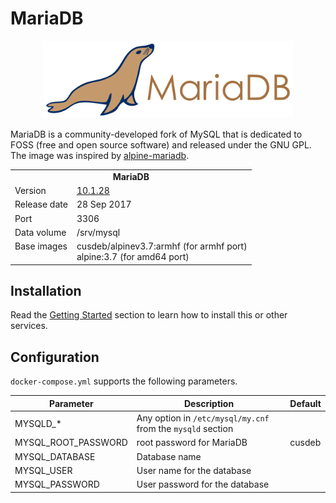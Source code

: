 # MariaDB

<p align="center">
    <img src="logo.png" width="400">
</p>

MariaDB is a community-developed fork of MySQL that is dedicated to FOSS (free and open source software) and released under the GNU GPL. The image was inspired by [alpine-mariadb](https://bitbucket.org/yobasystems/alpine-mariadb).

<table>
  <tr>
    <td align="center" colspan="2"><b>MariaDB</b></td>
  </tr>
  <tr>
    <td>Version</td>
    <td><a href="https://mariadb.com/kb/en/library/mariadb-10128-release-notes/">10.1.28</a></td>
  </tr>
  <tr>
    <td>Release date</td>
    <td>28 Sep 2017</td>
  </tr>
  <tr>
    <td>Port</td>
    <td>3306</td>
  </tr> 
  <tr>
    <td>Data volume</td>
    <td>/srv/mysql</td>
  </tr> 
  <tr>
    <td valign="top">Base images</td>
    <td>
        cusdeb/alpinev3.7:armhf (for armhf port)<br>
        alpine:3.7 (for amd64 port)
    </td>
  </tr>
</table>

## Installation

Read the [Getting Started](https://github.com/tolstoyevsky/mmb#getting-started) section to learn how to install this or other services.

## Configuration

`docker-compose.yml` supports the following parameters.

| Parameter | Description | Default |
| --- | --- | --- |
| MYSQLD_*            | Any option in `/etc/mysql/my.cnf` from the `mysqld` section |        |
| MYSQL_ROOT_PASSWORD | root password for MariaDB                                   | cusdeb |
| MYSQL_DATABASE      | Database name                                               |        |
| MYSQL_USER          | User name for the database                                  |        |
| MYSQL_PASSWORD      | User password for the database                              |        |
